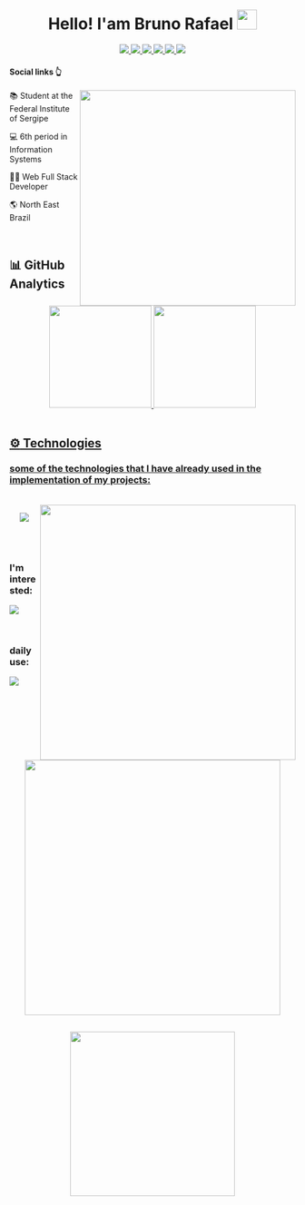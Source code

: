 <div align="center">
   <h1>
     Hello! I'am Bruno Rafael    
     <img src="https://media.giphy.com/media/hvRJCLFzcasrR4ia7z/giphy.gif" width="35px" height="35px">
   </h1>
</div>
 
<div align="center">
  <a href="https://twitter.com/DevBrunoRafael"> 
    <img src="https://img.shields.io/badge/Twitter-%231DA1F2.svg?style=for-the-badge&logo=Twitter&logoColor=white"/>
  </a>
  <a href="mailto:devbrunorafaell@gmail.com">
    <img src="https://img.shields.io/badge/Gmail-D14836?style=for-the-badge&logo=gmail&logoColor=white"/>
  </a>
  <a href="http://wa.me/5579998425258">
    <img src="https://img.shields.io/badge/WhatsApp-25D366?style=for-the-badge&logo=whatsapp&logoColor=white"/>
  </a>
  <a href="https://www.instagram.com/brunorafael_ns/">
    <img src="https://img.shields.io/badge/Instagram-E4405F?style=for-the-badge&logo=instagram&logoColor=white"/>
  </a>
  <a href="https://twitter.com/DevBrunoRafael">
    <img src="https://img.shields.io/badge/Telegram-2CA5E0?style=for-the-badge&logo=telegram&logoColor=white"/>
  </a>
  <a href="https://www.linkedin.com/in/bruno-rafael-955b9a234/">
    <img src="https://img.shields.io/badge/LinkedIn-0077B5?style=for-the-badge&logo=linkedin&logoColor=white"/>
  </a>
</div>


#### Social links :point_up_2:
<img src="https://github.com/mayankchaudhary26/Cool-Readme-ideas/blob/master/data/multi-screen.gif" min-width="380px" max-width="380px" width="380px" align="right">
 <div>
   <p>📚 Student at the Federal Institute of Sergipe</p>
   <p>💻 6th period in Information Systems</p> 
   <p>👨‍💻 Web Full Stack Developer</p>
   <p>🌎 North East Brazil </p>
 </div>
<br>

## :bar_chart: GitHub Analytics

<div align="center">
  <a href="https://github.com/BrunoRafael-01">
  <img height="180em" src="https://github-readme-stats.vercel.app/api?username=DevBrunoRafael&show_icons=true&theme=github_dark&include_all_commits=true&count_private=true">
  <img height="180em" src="https://github-readme-stats.vercel.app/api/top-langs/?username=DevBrunoRafael&layout=compact&langs_count=7&theme=github_dark">
</div><br>

  
##  :gear: Technologies
  
### some of the technologies that I have already used in the implementation of my projects:
<br>
 

<img src="https://raw.githubusercontent.com/MicaelliMedeiros/micaellimedeiros/master/image/computer-illustration.png" min-width="450px" max-width="450px" width="450px" align="right">
   
<p align="center">
  <a href="https://skillicons.dev">
    <img src="https://skillicons.dev/icons?i=postgres,mysql,mongodb,redis,planetscale,hibernate,java,spring,rabbitmq,bootstrap,html,css,js,express,nestjs,prisma,sass,styledcomponents,nodejs,ts,react,vite,tailwind,docker,heroku,jest,angular&perline=5" />
  </a>
</p>
</br>
</br>

### I'm interested:
<p align="left">
  <a href="https://skillicons.dev">
    <img src="https://skillicons.dev/icons?i=aws,firebase,githubactions,go,graphql,grafana,kafka,kubernetes,prometheus,redux,nextjs,jenkins" />
  </a>
</p></br>

### daily use:
<p align="left">
  <a href="https://skillicons.dev">
    <img src="https://skillicons.dev/icons?i=codepen,vercel,figma,git,idea,postman,vscode" />
  </a>
</p></br>

##

<div align="center">
    <img src="http://github-readme-streak-stats.herokuapp.com?user=DevBrunoRafael&theme=gotham&hide_border=true" width="450"/>
</div>

## 
<div align="center">
    <img height="290em" src="https://github-readme-activity-graph.cyclic.app/graph?username=DevBrunoRafael&theme=gotham&hide_border=true&radius=500">
</div>


